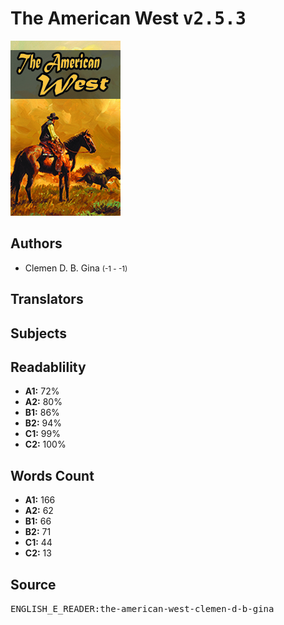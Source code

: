 # The American West <kbd>v2.5.3</kbd>

![](./cover.medium.jpg "")

## Authors


 - Clemen D. B. Gina <small>(-1 - -1)</small>

## Translators



## Subjects



## Readablility


 - **A1:** 72%
 - **A2:** 80%
 - **B1:** 86%
 - **B2:** 94%
 - **C1:** 99%
 - **C2:** 100%

## Words Count


 - **A1:** 166
 - **A2:** 62
 - **B1:** 66
 - **B2:** 71
 - **C1:** 44
 - **C2:** 13

## Source


<kbd>ENGLISH_E_READER:the-american-west-clemen-d-b-gina</kbd>

